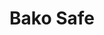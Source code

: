 <script setup>
  import { data } from '../../versions.data'
  const { version } = data
</script>

# Bako Safe
